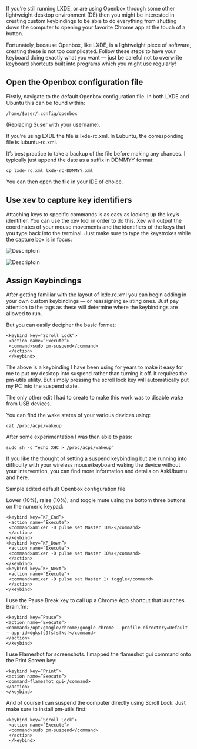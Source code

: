 If you’re still running LXDE, or are using Openbox through some other lightweight desktop environment (DE) then you might be interested in creating custom keybindings to be able to do everything from shutting down the computer to opening your favorite Chrome app at the touch of a button.

Fortunately, because Openbox, like LXDE, is a lightweight piece of software, creating these is not too complicated. Follow these steps to have your keyboard doing exactly what you want — just be careful not to overwrite keyboard shortcuts built into programs which you might use regularly!

## Open the Openbox configuration file 

Firstly, navigate to the default Openbox configuration file. In both LXDE and Ubuntu this can be found within:

```
/home/$user/.config/openbox
```

(Replacing $user with your username).

If you’re using LXDE the file is lxde-rc.xml. In Lubuntu, the corresponding file is lubuntu-rc.xml.

It’s best practice to take a backup of the file before making any chances. I typically just append the date as a suffix in DDMMYY format:

```
cp lxde-rc.xml lxde-rc-DDMMYY.xml
```

You can then open the file in your IDE of choice.

## Use xev to capture key identifiers

Attaching keys to specific commands is as easy as looking up the key’s identifier. You can use the xev tool in order to do this.
Xev will output the coordinates of your mouse movements and the identifiers of the keys that you type back into the terminal. Just make sure to type the keystrokes while the capture box is in focus:

![Descriptoin](/images/1.png)

![Descriptoin](/images/2.png)

## Assign Keybindings

After getting familiar with the layout of lxde.rc.xml you can begin adding in your own custom keybindings — or reassigning existing ones.
Just pay attention to the <context> tags as these will determine where the keybindings are allowed to run.

But you can easily decipher the basic format:

```
<keybind key=”Scroll_Lock”>
 <action name=”Execute”>
 <command>sudo pm-suspend</command>
 </action>
 </keybind>
 ```
 
The above is a keybinding I have been using for years to make it easy for me to put my desktop into suspend rather than turning it off. It requires the pm-utils utility. But simply pressing the scroll lock key will automatically put my PC into the suspend state.

The only other edit I had to create to make this work was to disable wake from USB devices.

You can find the wake states of your various devices using:

```
cat /proc/acpi/wakeup
```

After some experimentation I was then able to pass:

```
sudo sh -c “echo XHC > /proc/acpi/wakeup”
```

If you like the thought of setting a suspend keybinding but are running into difficulty with your wireless mouse/keyboard waking the device without your intervention, you can find more information and details on AskUbuntu and here.

Sample edited default Openbox configuration file

Lower (10%), raise (10%), and toggle mute using the bottom three buttons on the numeric keypad:

```
<keybind key=”KP_End”>
 <action name=”Execute”>
 <command>amixer -D pulse set Master 10%-</command>
 </action>
</keybind>
<keybind key=”KP_Down”>
 <action name=”Execute”>
 <command>amixer -D pulse set Master 10%+</command>
 </action>
</keybind>
<keybind key=”KP_Next”>
 <action name=”Execute”>
 <command>amixer -D pulse set Master 1+ toggle</command>
 </action>
</keybind>
```

I use the Pause Break key to call up a Chrome App shortcut that launches Brain.fm:

```
<keybind key=”Pause”>
<action name=”Execute”>
<command>/opt/google/chrome/google-chrome — profile-directory=Default — app-id=dgksfs9fsfsfksf</command>
</action>
</keybind>
```

I use Flameshot for screenshots. I mapped the flameshot gui command onto the Print Screen key:

```
<keybind key=”Print”>
<action name=”Execute”>
<command>flameshot gui</command>
</action>
</keybind>
```

And of course I can suspend the computer directly using Scroll Lock. Just make sure to install pm-utils first:

```
<keybind key=”Scroll_Lock”>
 <action name=”Execute”>
 <command>sudo pm-suspend</command>
 </action>
 </keybind>
 ```
